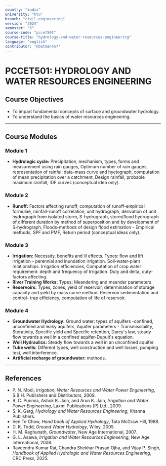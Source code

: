 ```yaml
---
country: "india"
university: "ktu"
branch: "civil-engineering"
version: "2024"
semester: "5"
course-code: "pccet501"
course-title: "hydrology-and-water-resources-engineering"
language: "english"
contributor: "@batman457"
---
```


# PCCET501: HYDROLOGY AND WATER RESOURCES ENGINEERING

## Course Objectives
- To impart fundamental concepts of surface and groundwater hydrology.
- To understand the basics of water resources engineering.

---

## Course Modules

### Module 1
- **Hydrologic cycle:** Precipitation, mechanism, types, forms and measurement using rain gauges, Optimum number of rain gauges, representation of rainfall data-mass curve and hyetograph, computation of mean precipitation over a catchment, Design rainfall, probable maximum rainfall, IDF curves (conceptual idea only).

### Module 2
- **Runoff:** Factors affecting runoff, computation of runoff-empirical formulae, rainfall-runoff correlation, unit hydrograph, derivation of unit hydrograph from isolated storm, S-hydrograph, storm/flood hydrograph of different duration by method of superposition and by development of S-hydrograph, Floods-methods of design flood estimation - Empirical methods, SPF and PMF, Return period (conceptual ideas only).

### Module 3
- **Irrigation:** Necessity, benefits and ill effects. Types: flow and lift irrigation - perennial and inundation irrigation. Soil-water-plant relationships. Irrigation efficiencies, Computation of crop water requirement: depth and frequency of Irrigation. Duty and delta, duty-factors affecting.
- **River Training Works:** Types; Meandering and meander parameters.
- **Reservoirs:** Types, zones, yield of reservoir, determination of storage capacity and yield by mass curve method. Reservoir sedimentation and control- trap efficiency, computation of life of reservoir.

### Module 4
- **Groundwater Hydrology:** Ground water: types of aquifers -confined, unconfined and leaky aquifers, Aquifer parameters - Transmissibility, Storativity, Specific yield and Specific retention, Darcy's law, steady flow towards a well in a confined aquifer-Dupuit's equation.
- **Well Hydraulics:** Steady flow towards a well in an unconfined aquifer.
- **Tube wells:** Different types, well construction and well losses, pumping test, well interference.
- **Artificial recharge of groundwater:** methods.

---

## References
- P. N. Modi, *Irrigation, Water Resources and Water Power Engineering*, S.B.H. Publishers and Distributors, 2009.
- B. C. Punmia, Ashok K. Jain, and Arun K. Jain, *Irrigation and Water Power Engineering*, Laxmi Publications (P) Ltd., 2009.
- S. K. Garg, *Hydrology and Water Resources Engineering*, Khanna Publishers.
- Ven Te Chow, *Hand book of Applied Hydrology*, Tata McGraw Hill, 1988.
- D. K. Todd, *Ground Water Hydrology*, Wiley, 2005.
- H. M. Raghunath, *Groundwater*, New Age International, 2007.
- G. L. Asawa, *Irrigation and Water Resources Engineering*, New Age International, 2008.
- Raveendra Kumar Rai, Chandra Shekhar Prasad Ojha, and Vijay P. Singh, *Handbook of Applied Hydrologic and Water Resources Engineering*, CRC Press, 2025.
